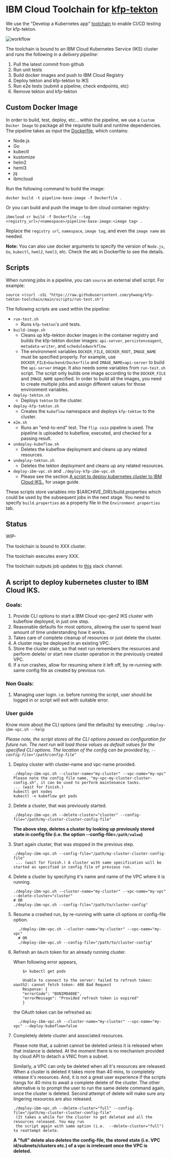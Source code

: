 # IBM Cloud Toolchain for [kfp-tekton](https://github.com/kubeflow/kfp-tekton)

We use the "Develop a Kubernetes app" [toolchain](https://www.ibm.com/cloud/architecture/tutorials/use-develop-kubernetes-app-toolchain?task=2) to enable CI/CD testing for kfp-tekton.

![workflow](workflow.png)

The toolchain is bound to an IBM Cloud Kubernetes Service (IKS) cluster and runs the following in a *delivery pipeline*:

1. Pull the latest commit from github
2. Run unit tests
3. Build docker images and push to IBM Cloud Registry
3. Deploy tekton and kfp-tekton to IKS
4. Run e2e tests (submit a pipeline, check endpoints, etc)
5. Remove tekton and kfp-tekton

## Custom Docker Image
In order to build, test, deploy, etc... within the pipeline, we use a `Custom Docker Image` to package all the requisite build and runtime dependencies. The pipeline takes as input the [Dockerfile](./Dockerfile), which contains:
- Node.js
- Go
- kubectl
- kustomize
- helm2
- heml3
- jq
- ibmcloud

Run the following command to build the image:
```
docker build -t pipeline-base-image -f Dockerfile .
```

Or you can build and push the image to ibm cloud container registry:
```
ibmcloud cr build -f Dockerfile --tag <registry_url>/<namespace>/pipeline-base-image:<image tag> .
```
Replace the `registry url`, `namespace`, `image tag`, and even the `image name` as needed.

**Note:**
You can also use docker arguments to specify the version of `Node.js`, `Go`, `kubectl`, `heml2`, `heml3`, etc. Check the `ARG` in Dockerfile to see the details.

## Scripts

When running jobs in a pipeline, you can `source` an external shell script. For example:
```
source <(curl -sSL "https://raw.githubusercontent.com/yhwang/kfp-tekton-toolchain/main/scripts/run-test.sh")
```

The following scripts are used within the pipeline:
- `run-test.sh`
  - Runs `kfp-tekton`'s unit tests.
- `build-image.sh`
  - Cleans up kfp-tekton docker images in the container registry and builds the kfp-tekton docker images: `api-server`, `persistenceagent`, `metadata-writer`, and `scheduledworkflow`.
  - The environment variables `DOCKER_FILE`, `DOCKER_ROOT`, `IMAGE_NAME` must be specified properly. For example, use `DOCKER_FILE=backend/Dockerfile` and `IMAGE_NAME=api-server` to build the `api-server` image. It also needs some variables from `run-test.sh` script. The
  script only builds one image according to the `DOCKER_FILE` and `IMAGE_NAME` specified. In order to build all the images, you need to create multiple jobs and assign different
  values for those environment variables.
- `deploy-tekton.sh`
  - Deploys `tekton` to the cluster.
- `deploy-kfp-tekton.sh`
  - Creates the `kubeflow` namespace and deploys `kfp-tekton` to the cluster.
- `e2e.sh`
  - Runs an "end-to-end" test. The `flip coin` pipeline is used. The pipeline is uploaded to kubeflow, executed, and checked for a passing result.
- `undeploy-kubeflow.sh`
  - Deletes the kubeflow deployment and cleans up any related resources.
- `undeploy-tekton.sh`
  - Deletes the tekton deployment and cleans up any related resources.
- `deploy-ibm-vpc.sh` and `./deploy-kfp-ibm-vpc.sh` 
  - Please see the section [A script to deploy kubernetes cluster to IBM Cloud IKS.](#a-script-to-deploy-kubernetes-cluster-to-ibm-cloud-iks), 
    for usage guide.

These scripts store variables into ${ARCHIVE_DIR}/build.properties which could be used
by the subsequent jobs in the next stage. You need to specify `build.properties` as a
property file in the `Environment properties` tab.

## Status

WIP-

The toolchain is bound to XXX cluster.

The toolchain executes every XXX.

The toolchain outputs job updates to [this](https://ibm-cloudplatform.slack.com/archives/G01LD87L81Z) slack channel.

## A script to deploy kubernetes cluster to IBM Cloud IKS.

### Goals:

1. Provide CLI options to start a IBM Cloud vpc-gen2 IKS cluster with kubeflow deployed, in just one step.
2. Reasonable defaults for most options, allowing the user to spend least amount of time understanding how it works.
3. Takes care of complete cleanup of resources or just delete the cluster.
4. A cluster may be deployed in an existing VPC.
5. Store the cluster state, so that next run remembers the resources and perform delete/ or start new cluster operation
   in the previously created VPC.
6. If a run crashes, allow for resuming where it left off, by re-running with same config file as created by previous run.

### Non Goals:
1. Managing user login. i.e. before running the script, user should be logged in or script will exit with suitable error.

### User guide
Know more about the CLI options (and the defaults) by executing: 
`./deploy-ibm-vpc.sh --help`

*Please note, the script stores all the CLI options passed as configuration for future run. The next run
will load those values as default values for the specified CLI options. The location of the config can be provided by,
`--config-file="/path/config-file"`*

1. Deploy cluster with cluster-name and vpc-name provided.

    ```shell
    ./deploy-ibm-vpc.sh --cluster-name="my-cluster" --vpc-name="my-vpc"
    Please note the config file name, "my-vpc-my-cluster-cluster-config.sh", it can be used to perform maintenance tasks.
    ... (wait for finish.)
    kubectl get nodes
    kubectl -n kubeflow get pods
    ```

2. Delete a cluster, that was previously started.
  
   ```shell
   ./deploy-ibm-vpc.sh --delete-cluster="cluster" --config-file="/path/my-cluster-cluster-config-file"
   ```
  
   __The above step, deletes a cluster by looking up previously stored state in config file
   (i.e. the option --config-file=`/path/value`)__

3. Start again cluster, that was stopped in the previous step.
   
   ```shell
   ./deploy-ibm-vpc.sh --config-file="/path/my-cluster-cluster-config-file"
    ... (wait for finish.) A cluster with same specification will be started as specified in config file of previous run.
   ```
4. Delete a cluster by specifying it's name and name of the VPC where it is running.
    
    ```shell
    ./deploy-ibm-vpc.sh --cluster-name="my-cluster" --vpc-name="my-vpc" --delete-cluster="cluster"
    # OR
    ./deploy-ibm-vpc.sh --config-file="/path/to/cluster-config"
    ```
5. Resume a crashed run, by re-running with same cli options or config-file option.
    ```shell
      ./deploy-ibm-vpc.sh --cluster-name="my-cluster" --vpc-name="my-vpc"
      # OR
      ./deploy-ibm-vpc.sh --config-file="/path/to/cluster-config"
    ```

6. Refresh an `OAuth` token for an already running cluster.
    
    When following error appears, 
   
    ```shell
        $> kubectl get pods
   
        Unable to connect to the server: failed to refresh token: oauth2: cannot fetch token: 400 Bad Request
        Response: {
        "errorCode": "BXNIM0408E",
        "errorMessage": "Provided refresh token is expired"
        }
    ```
   the OAuth token can be refreshed as:
   
    ```shell
      ./deploy-ibm-vpc.sh --cluster-name="my-cluster" --vpc-name="my-vpc" --deploy-kubeflow=false
    ```

7. Completely delete cluster and associated resources.

    Please note that, a subnet cannot be deleted unless it is released when that instance is deleted. At the moment there
    is no mechanism provided by cloud API to detach a VNIC from a subnet.
    
    Similarly, a VPC can only be deleted when all it's resources are released. When a cluster is deleted it takes more
    than 40 mins, to completely release it's resources. And, it is not a great user experience if the scripts hangs for
    40 mins to await a complete delete of the cluster. The other alternative is to prompt the user to run the same delete
    command again, once the cluster is deleted. Second attempt of delete will make sure any lingering resources are also
    released.
    
    ```shell 
    ./deploy-ibm-vpc.sh --delete-cluster="full" --config-file="/path/my-cluster-cluster-config-file"
     (It takes a while for the cluster to get deleted and all the resources released. You may run
     the script again with same option (i.e.  --delete-cluster="full") to reattempt delete.
    ```
    
    __A "full" delete also deletes the config-file, the stored state (i.e. VPC id/subnets/clusters etc.) of a vpc is
    irrelevant once the VPC is deleted.__
